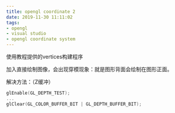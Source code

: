 ```yaml
---
title: opengl coordinate 2
date: 2019-11-30 11:11:02
tags:
- opengl
- visual studio
- opengl coordinate system
---
```


使用教程提供的vertices构建程序

加入直接绘制图像，会出现穿模现象：就是图形背面会绘制在图形正面。

解决方法：（Z缓冲）

```c++
glEnable(GL_DEPTH_TEST);
...
glClear(GL_COLOR_BUFFER_BIT | GL_DEPTH_BUFFER_BIT);
```


